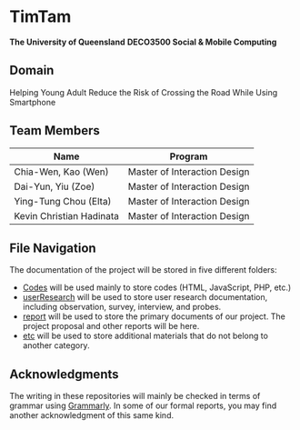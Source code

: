 # TimTam
**The University of Queensland**
**DECO3500 Social & Mobile Computing**

## Domain
Helping Young Adult Reduce the Risk of Crossing the Road While Using Smartphone

## Team Members
| **Name**                 | **Program**                  |
|--------------------------|------------------------------|
| Chia-Wen, Kao (Wen)      | Master of Interaction Design |
| Dai-Yun, Yiu (Zoe)       | Master of Interaction Design |
| Ying-Tung Chou (Elta)    | Master of Interaction Design |
| Kevin Christian Hadinata | Master of Interaction Design |

## File Navigation
The documentation of the project will be stored in five different folders:
- [Codes](https://github.com/kevinc45/timtam/tree/main/codes) will be used mainly to store codes (HTML, JavaScript, PHP, etc.)
- [userResearch](https://github.com/kevinc45/timtam/tree/main/userResearch) will be used to store user research documentation, including observation, survey, interview, and probes.
- [report](https://github.com/kevinc45/timtam/tree/main/report) will be used to store the primary documents of our project. The project proposal and other reports will be here.
- [etc](https://github.com/kevinc45/timtam/tree/main/etc) will be used to store additional materials that do not belong to another category.

## Acknowledgments
The writing in these repositories will mainly be checked in terms of grammar using [Grammarly](https://grammarly.com/). In some of our formal reports, you may find another acknowledgment of this same kind.